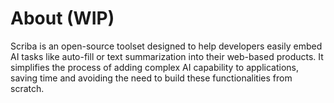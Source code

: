 # About (WIP)
Scriba is an open-source toolset designed to help developers easily embed AI tasks like auto-fill or text summarization into their web-based products. It simplifies the process of adding complex AI capability to applications, saving time and avoiding the need to build these functionalities from scratch.